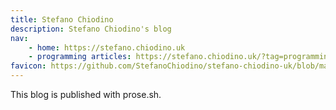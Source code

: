 ```yaml
---
title: Stefano Chiodino
description: Stefano Chiodino's blog
nav:
    - home: https://stefano.chiodino.uk
    - programming articles: https://stefano.chiodino.uk/?tag=programming
favicon: https://github.com/StefanoChiodino/stefano-chiodino-uk/blob/master/imgs/android-chrome-192x192.png
---
```


This blog is published with prose.sh.
